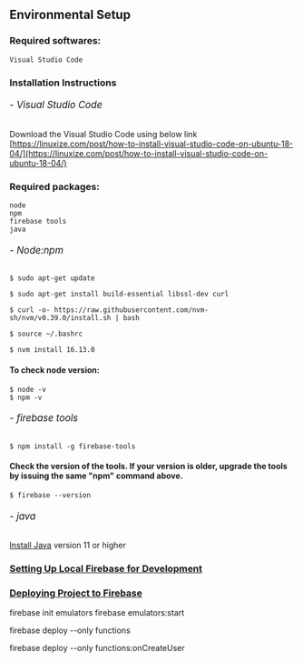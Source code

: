 ## Environmental Setup

### Required softwares:

    Visual Studio Code

### Installation Instructions
###### <span style=" font-size: 120%">  - Visual Studio Code </span>

Download the Visual Studio Code using below link <br>
[https://linuxize.com/post/how-to-install-visual-studio-code-on-ubuntu-18-04/](https://linuxize.com/post/how-to-install-visual-studio-code-on-ubuntu-18-04/)


### Required packages:

    node
    npm
    firebase tools
    java


###### <span style=" font-size: 120%"> -  Node:npm </span>

    $ sudo apt-get update

    $ sudo apt-get install build-essential libssl-dev curl

    $ curl -o- https://raw.githubusercontent.com/nvm-sh/nvm/v0.39.0/install.sh | bash
    
    $ source ~/.bashrc

    $ nvm install 16.13.0
#### To check node version:
    $ node -v
    $ npm -v

###### <span style=" font-size: 120%"> - firebase tools </span>

    $ npm install -g firebase-tools

#### Check the version of the tools. If your version is older, upgrade the tools by issuing the same "npm" command above.
    $ firebase --version

###### <span style=" font-size: 120%"> -  java </span>

[Install Java](https://openjdk.java.net/install/) version 11 or higher

### [Setting Up Local Firebase for Development](pages/firebase-local.md)


### [Deploying Project to Firebase](pages/firebase-deploy.md)


firebase init emulators
firebase emulators:start

firebase deploy --only functions

firebase deploy --only functions:onCreateUser

  
<br><br>
